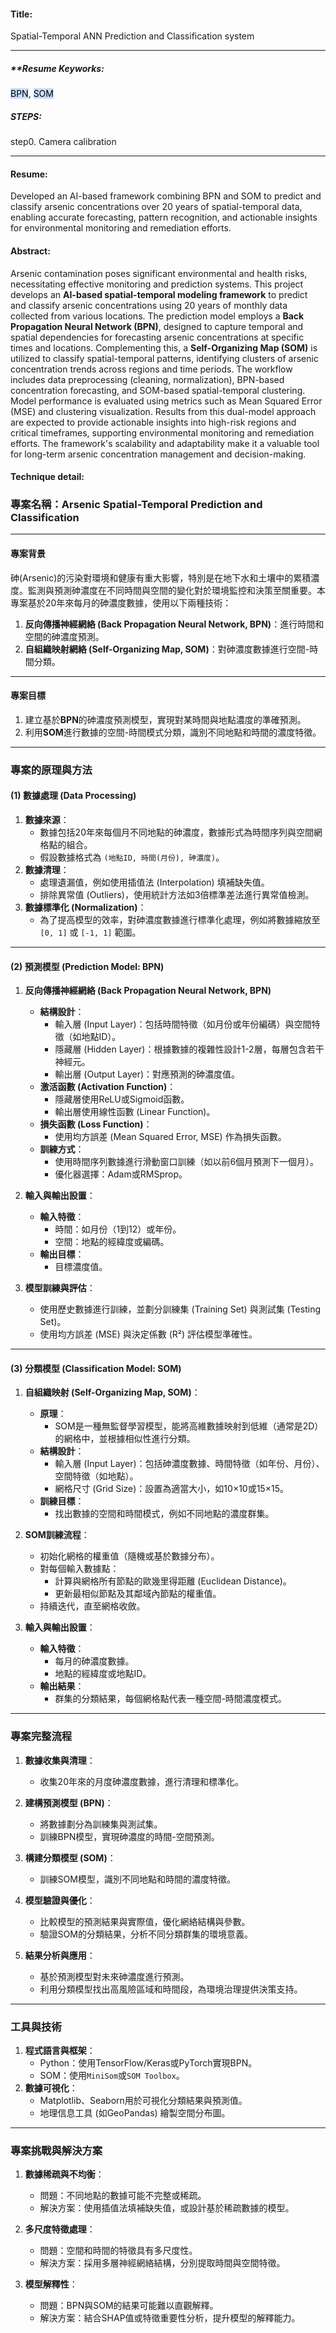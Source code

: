 #### Title:
Spatial-Temporal ANN Prediction and Classification system


---
##### **Resume Keyworks:
<mark style="background: #ADCCFFA6;">BPN</mark>, <mark style="background: #ADCCFFA6;">SOM</mark>
##### **STEPS:**
step0. Camera calibration

---

#### Resume: 
Developed an AI-based framework combining BPN and SOM to predict and classify arsenic concentrations over 20 years of spatial-temporal data, enabling accurate forecasting, pattern recognition, and actionable insights for environmental monitoring and remediation efforts.

#### Abstract: 
Arsenic contamination poses significant environmental and health risks, necessitating effective monitoring and prediction systems. This project develops an **AI-based spatial-temporal modeling framework** to predict and classify arsenic concentrations using 20 years of monthly data collected from various locations. The prediction model employs a **Back Propagation Neural Network (BPN)**, designed to capture temporal and spatial dependencies for forecasting arsenic concentrations at specific times and locations. Complementing this, a **Self-Organizing Map (SOM)** is utilized to classify spatial-temporal patterns, identifying clusters of arsenic concentration trends across regions and time periods. The workflow includes data preprocessing (cleaning, normalization), BPN-based concentration forecasting, and SOM-based spatial-temporal clustering. Model performance is evaluated using metrics such as Mean Squared Error (MSE) and clustering visualization. Results from this dual-model approach are expected to provide actionable insights into high-risk regions and critical timeframes, supporting environmental monitoring and remediation efforts. The framework's scalability and adaptability make it a valuable tool for long-term arsenic concentration management and decision-making.

#### Technique detail: 

### **專案名稱：Arsenic Spatial-Temporal Prediction and Classification**

---

#### **專案背景**

砷(Arsenic)的污染對環境和健康有重大影響，特別是在地下水和土壤中的累積濃度。監測與預測砷濃度在不同時間與空間的變化對於環境監控和決策至關重要。本專案基於20年來每月的砷濃度數據，使用以下兩種技術：

1. **反向傳播神經網絡 (Back Propagation Neural Network, BPN)**：進行時間和空間的砷濃度預測。
2. **自組織映射網絡 (Self-Organizing Map, SOM)**：對砷濃度數據進行空間-時間分類。

---

#### **專案目標**

1. 建立基於**BPN**的砷濃度預測模型，實現對某時間與地點濃度的準確預測。
2. 利用**SOM**進行數據的空間-時間模式分類，識別不同地點和時間的濃度特徵。

---

### **專案的原理與方法**

#### **(1) 數據處理 (Data Processing)**

1. **數據來源**：
    - 數據包括20年來每個月不同地點的砷濃度，數據形式為時間序列與空間網格點的組合。
    - 假設數據格式為 `(地點ID, 時間(月份), 砷濃度)`。
2. **數據清理**：
    - 處理遺漏值，例如使用插值法 (Interpolation) 填補缺失值。
    - 排除異常值 (Outliers)，使用統計方法如3倍標準差法進行異常值檢測。
3. **數據標準化 (Normalization)**：
    - 為了提高模型的效率，對砷濃度數據進行標準化處理，例如將數據縮放至 `[0, 1]` 或 `[-1, 1]` 範圍。

---

#### **(2) 預測模型 (Prediction Model: BPN)**

1. **反向傳播神經網絡 (Back Propagation Neural Network, BPN)**
    
    - **結構設計**：
        - 輸入層 (Input Layer)：包括時間特徵（如月份或年份編碼）與空間特徵（如地點ID）。
        - 隱藏層 (Hidden Layer)：根據數據的複雜性設計1-2層，每層包含若干神經元。
        - 輸出層 (Output Layer)：對應預測的砷濃度值。
    - **激活函數 (Activation Function)**：
        - 隱藏層使用ReLU或Sigmoid函數。
        - 輸出層使用線性函數 (Linear Function)。
    - **損失函數 (Loss Function)**：
        - 使用均方誤差 (Mean Squared Error, MSE) 作為損失函數。
    - **訓練方式**：
        - 使用時間序列數據進行滑動窗口訓練（如以前6個月預測下一個月）。
        - 優化器選擇：Adam或RMSprop。
2. **輸入與輸出設置**：
    
    - **輸入特徵**：
        - 時間：如月份（1到12）或年份。
        - 空間：地點的經緯度或編碼。
    - **輸出目標**：
        - 目標濃度值。
3. **模型訓練與評估**：
    
    - 使用歷史數據進行訓練，並劃分訓練集 (Training Set) 與測試集 (Testing Set)。
    - 使用均方誤差 (MSE) 與決定係數 (R²) 評估模型準確性。

---

#### **(3) 分類模型 (Classification Model: SOM)**

1. **自組織映射 (Self-Organizing Map, SOM)**：
    
    - **原理**：
        - SOM是一種無監督學習模型，能將高維數據映射到低維（通常是2D）的網格中，並根據相似性進行分類。
    - **結構設計**：
        - 輸入層 (Input Layer)：包括砷濃度數據、時間特徵（如年份、月份）、空間特徵（如地點）。
        - 網格尺寸 (Grid Size)：設置為適當大小，如10×10或15×15。
    - **訓練目標**：
        - 找出數據的空間和時間模式，例如不同地點的濃度群集。
2. **SOM訓練流程**：
    
    - 初始化網格的權重值（隨機或基於數據分布）。
    - 對每個輸入數據點：
        - 計算與網格所有節點的歐幾里得距離 (Euclidean Distance)。
        - 更新最相似節點及其鄰域內節點的權重值。
    - 持續迭代，直至網格收斂。
3. **輸入與輸出設置**：
    
    - **輸入特徵**：
        - 每月的砷濃度數據。
        - 地點的經緯度或地點ID。
    - **輸出結果**：
        - 群集的分類結果，每個網格點代表一種空間-時間濃度模式。

---

### **專案完整流程**

1. **數據收集與清理**：
    
    - 收集20年來的月度砷濃度數據，進行清理和標準化。
2. **建構預測模型 (BPN)**：
    
    - 將數據劃分為訓練集與測試集。
    - 訓練BPN模型，實現砷濃度的時間-空間預測。
3. **構建分類模型 (SOM)**：
    
    - 訓練SOM模型，識別不同地點和時間的濃度特徵。
4. **模型驗證與優化**：
    
    - 比較模型的預測結果與實際值，優化網絡結構與參數。
    - 驗證SOM的分類結果，分析不同分類群集的環境意義。
5. **結果分析與應用**：
    
    - 基於預測模型對未來砷濃度進行預測。
    - 利用分類模型找出高風險區域和時間段，為環境治理提供決策支持。

---

### **工具與技術**

1. **程式語言與框架**：
    - Python：使用TensorFlow/Keras或PyTorch實現BPN。
    - SOM：使用`MiniSom`或`SOM Toolbox`。
2. **數據可視化**：
    - Matplotlib、Seaborn用於可視化分類結果與預測值。
    - 地理信息工具 (如GeoPandas) 繪製空間分布圖。

---

### **專案挑戰與解決方案**

1. **數據稀疏與不均衡**：
    
    - 問題：不同地點的數據可能不完整或稀疏。
    - 解決方案：使用插值法填補缺失值，或設計基於稀疏數據的模型。
2. **多尺度特徵處理**：
    
    - 問題：空間和時間的特徵具有多尺度性。
    - 解決方案：採用多層神經網絡結構，分別提取時間與空間特徵。
3. **模型解釋性**：
    
    - 問題：BPN與SOM的結果可能難以直觀解釋。
    - 解決方案：結合SHAP值或特徵重要性分析，提升模型的解釋能力。